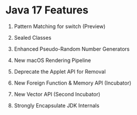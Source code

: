 # Java 17 Features

1. Pattern Matching for switch (Preview)

2. Sealed Classes

3. Enhanced Pseudo-Random Number Generators

4. New macOS Rendering Pipeline

5. Deprecate the Applet API for Removal

6. New Foreign Function & Memory API (Incubator)

7. New Vector API (Second Incubator)

8. Strongly Encapsulate JDK Internals
